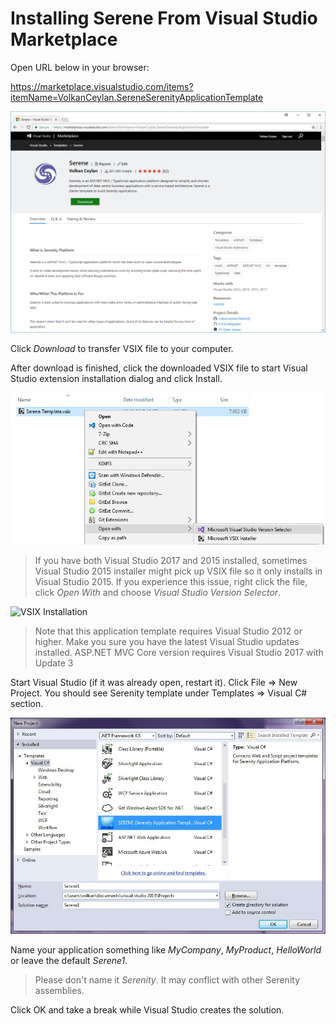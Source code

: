 # Installing Serene From Visual Studio Marketplace

Open URL below in your browser:

https://marketplace.visualstudio.com/items?itemName=VolkanCeylan.SereneSerenityApplicationTemplate

![Visual Studio Marketplace Download](img/vsgalleryserene.png)

Click *Download* to transfer VSIX file to your computer.

After download is finished, click the downloaded VSIX file to start Visual Studio extension installation dialog and click Install.

![VSIX Installation](img/vsixopenwith.png)

> If you have both Visual Studio 2017 and 2015 installed, sometimes Visual Studio 2015 installer might pick up VSIX file so it only installs in Visual Studio 2015. If you experience this issue, right click the file, click *Open With* and choose *Visual Studio Version Selector*.

![VSIX Installation](img/vsix_install.png)

> Note that this application template requires Visual Studio 2012 or higher. Make you sure you have the latest Visual Studio updates installed. ASP.NET MVC Core version requires Visual Studio 2017 with Update 3

Start Visual Studio (if it was already open, restart it). Click File => New Project. You should see Serenity template under Templates => Visual C# section.

![VSIX New Project](img/vsix_new_project.jpg)


Name your application something like *MyCompany*, *MyProduct*, *HelloWorld* or leave the default *Serene1*.

> Please don't name it *Serenity*. It may conflict with other Serenity assemblies.

Click OK and take a break while Visual Studio creates the solution.


